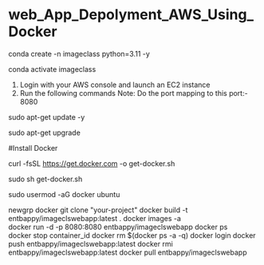 # web_App_Depolyment_AWS_Using_Docker
conda create -n imageclass python=3.11 -y 

conda activate imageclass

1. Login with your AWS console and launch an EC2 instance
2. Run the following commands
Note: Do the port mapping to this port:- 8080

sudo apt-get update -y

sudo apt-get upgrade

#Install Docker

curl -fsSL https://get.docker.com -o get-docker.sh

sudo sh get-docker.sh

sudo usermod -aG docker ubuntu

newgrp docker
git clone "your-project"
docker build -t entbappy/imageclswebapp:latest . 
docker images -a  
docker run -d -p 8080:8080 entbappy/imageclswebapp 
docker ps  
docker stop container_id
docker rm $(docker ps -a -q)
docker login 
docker push entbappy/imageclswebapp:latest 
docker rmi entbappy/imageclswebapp:latest
docker pull entbappy/imageclswebapp